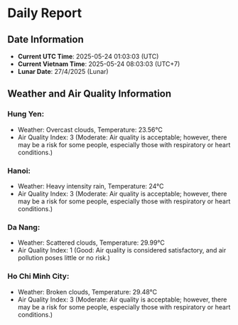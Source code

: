 # Daily Report
## Date Information
- **Current UTC Time**: 2025-05-24 01:03:03 (UTC)
- **Current Vietnam Time**: 2025-05-24 08:03:03 (UTC+7)
- **Lunar Date**: 27/4/2025 (Lunar)

## Weather and Air Quality Information

### Hung Yen:
- Weather: Overcast clouds, Temperature: 23.56°C
- Air Quality Index: 3 (Moderate: Air quality is acceptable; however, there may be a risk for some people, especially those with respiratory or heart conditions.)

### Hanoi:
- Weather: Heavy intensity rain, Temperature: 24°C
- Air Quality Index: 3 (Moderate: Air quality is acceptable; however, there may be a risk for some people, especially those with respiratory or heart conditions.)

### Da Nang:
- Weather: Scattered clouds, Temperature: 29.99°C
- Air Quality Index: 1 (Good: Air quality is considered satisfactory, and air pollution poses little or no risk.)

### Ho Chi Minh City:
- Weather: Broken clouds, Temperature: 29.48°C
- Air Quality Index: 3 (Moderate: Air quality is acceptable; however, there may be a risk for some people, especially those with respiratory or heart conditions.)
